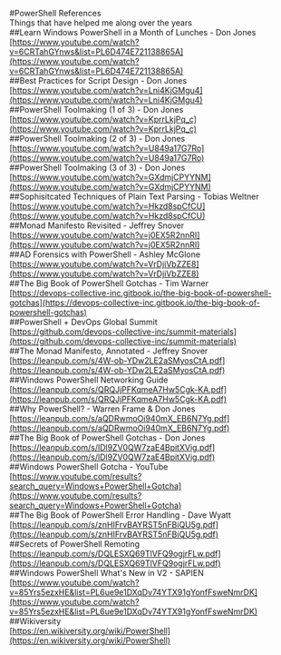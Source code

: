 #PowerShell References  
Things that have helped me along over the years   
##Learn Windows PowerShell in a Month of Lunches - Don Jones  
[https://www.youtube.com/watch?v=6CRTahGYnws&list=PL6D474E721138865A](https://www.youtube.com/watch?v=6CRTahGYnws&list=PL6D474E721138865A)  
##Best Practices for Script Design - Don Jones  
[https://www.youtube.com/watch?v=Lni4KjGMgu4](https://www.youtube.com/watch?v=Lni4KjGMgu4)  
##PowerShell Toolmaking (1 of 3) - Don Jones  
[https://www.youtube.com/watch?v=KprrLkjPq_c](https://www.youtube.com/watch?v=KprrLkjPq_c)  
##PowerShell Toolmaking (2 of 3) - Don Jones  
[https://www.youtube.com/watch?v=U849a17G7Ro](https://www.youtube.com/watch?v=U849a17G7Ro)  
##PowerShell Toolmaking (3 of 3) - Don Jones  
[https://www.youtube.com/watch?v=GXdmjCPYYNM](https://www.youtube.com/watch?v=GXdmjCPYYNM)  
##Sophisitcated Techniques of Plain Text Parsing - Tobias Weltner  
[https://www.youtube.com/watch?v=Hkzd8spCfCU](https://www.youtube.com/watch?v=Hkzd8spCfCU)  
##Monad Manifesto Revisited - Jeffrey Snover  
[https://www.youtube.com/watch?v=j0EX5R2nnRI](https://www.youtube.com/watch?v=j0EX5R2nnRI)  
##AD Forensics with PowerShell - Ashley McGlone  
[https://www.youtube.com/watch?v=VrDjiVbZZE8](https://www.youtube.com/watch?v=VrDjiVbZZE8)  
##The Big Book of PowerShell Gotchas - Tim Warner  
[https://devops-collective-inc.gitbook.io/the-big-book-of-powershell-gotchas](https://devops-collective-inc.gitbook.io/the-big-book-of-powershell-gotchas)  
##PowerShell + DevOps Global Summit  
[https://github.com/devops-collective-inc/summit-materials](https://github.com/devops-collective-inc/summit-materials)  
##The Monad Manifesto, Annotated - Jeffrey Snover  
[https://leanpub.com/s/4W-ob-YDw2LE2aSMyosCtA.pdf](https://leanpub.com/s/4W-ob-YDw2LE2aSMyosCtA.pdf)  
##Windows PowerShell Networking Guide  
[https://leanpub.com/s/QRQJjPFKqmeA7Hw5Cgk-KA.pdf](https://leanpub.com/s/QRQJjPFKqmeA7Hw5Cgk-KA.pdf)  
##Why PowerShell? - Warren Frame & Don Jones  
[https://leanpub.com/s/aQDRwmoOi940mX_EB6N7Yg.pdf](https://leanpub.com/s/aQDRwmoOi940mX_EB6N7Yg.pdf)  
##The Big Book of PowerShell Gotchas - Don Jones  
[https://leanpub.com/s/lDl9ZV0QW7zaE4BpitXVig.pdf](https://leanpub.com/s/lDl9ZV0QW7zaE4BpitXVig.pdf)  
##Windows PowerShell Gotcha - YouTube  
[https://www.youtube.com/results?search_query=Windows+PowerShell+Gotcha](https://www.youtube.com/results?search_query=Windows+PowerShell+Gotcha)  
##The Big Book of PowerShell Error Handling - Dave Wyatt  
[https://leanpub.com/s/znHIFrvBAYRST5nFBiQU5g.pdf](https://leanpub.com/s/znHIFrvBAYRST5nFBiQU5g.pdf)  
##Secrets of PowerShell Remoting  
[https://leanpub.com/s/DQLESXQ69TlVFQ9ogjrFLw.pdf](https://leanpub.com/s/DQLESXQ69TlVFQ9ogjrFLw.pdf)  
##Windows PowerShell What's New in V2 - SAPIEN  
[https://www.youtube.com/watch?v=85Yrs5ezxHE&list=PL6ue9e1DXqDv74YTX91gYonfFsweNmrDK](https://www.youtube.com/watch?v=85Yrs5ezxHE&list=PL6ue9e1DXqDv74YTX91gYonfFsweNmrDK)  
##Wikiversity  
[https://en.wikiversity.org/wiki/PowerShell](https://en.wikiversity.org/wiki/PowerShell)  
  
